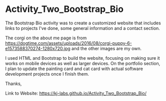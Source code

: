 # Activity_Two_Bootstrap_Bio

The Bootstrap Bio activity was to create a customized website that includes links to projects I've done, some general information and a contact section. 

The corgi on the about me page is from https://dogtime.com/assets/uploads/2016/08/corgi-puppy-6-e1573588370274-1280x720.jpg  and the other images are my own. 

I used HTML and Bootstrap to build the website, focusing on making sure it works on mobile devices as well as larger devices. On the portfolio section, I plan to update the painting card and cat card with actual software development projects once I finish them. 

Thanks, 

Link to Website: https://kj-labs.github.io/Activity_Two_Bootstrap_Bio/

